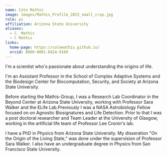 ```yaml
---
name: Cole Mathis
image: images/Mathis_Profile_2023_small_crop.jpg
role: pi
affiliation: Arizona State University
aliases:
  - C. Mathis
  - C Mathis
links:
  home-page: https://colemathis.github.io/
  orcid: 0000-0001-8424-9169
---
```


I'm a scientist who's passionate about understanding the origins of life.

I'm an Assistant Professor in the School of Complex Adaptive Systems and the Biodesign Center for Biocomputation, Security, and Society at Arizona State University.

Before starting the Mathis-Group, I was a Research Lab Coordinator in the Beyond Center at Arizona State University, working with Professor Sara Walker and the ELife Lab.Previously I was a NASA Astrobiology Fellow focused on on Agnostic Biosignatures and Life Detection. Prior to that I was a post doctoral researcher and Team Leader at the University of Glasgow, working in the artificial life team of Professor Lee Cronin's lab.

I have a PhD in Physics from Arizona State University. My disseration "On the Origin of the Living State," was done under the supervision of Professor Sara Walker. I also have an undergraduate degree in Physics from San Francisco State University.
